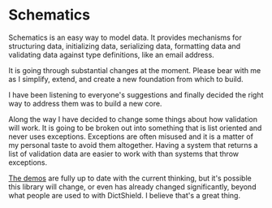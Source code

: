 # Schematics

Schematics is an easy way to model data.  It provides mechanisms for structuring
data, initializing data, serializing data, formatting data and validating data
against type definitions, like an email address.

It is going through substantial changes at the moment.  Please bear with me as
I simplify, extend, and create a new foundation from which to build. 

I have been listening to everyone's suggestions and finally decided the right
way to address them was to build a new core. 

Along the way I have decided to change some things about how validation will
work.  It is going to be broken out into something that is list oriented and
never uses exceptions.  Exceptions are often misused and it is a matter of my
personal taste to avoid them altogether.  Having a system that returns a list
of validation data are easier to work with than systems that throw exceptions.

[The demos](https://github.com/j2labs/schematics/tree/master/demos) are fully
up to date with the current thinking, but it's possible this library will
change, or even has already changed significantly, beyond what people are used
to with DictShield.  I believe that's a great thing.
